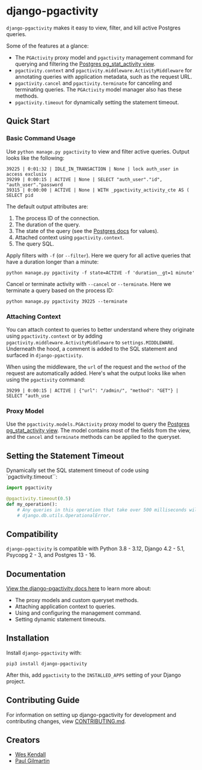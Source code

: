 # django-pgactivity

`django-pgactivity` makes it easy to view, filter, and kill active Postgres queries.

Some of the features at a glance:

* The `PGActivity` proxy model and `pgactivity` management command for querying and filtering the [Postgres pg_stat_activity view](https://www.postgresql.org/docs/current/monitoring-stats.html#MONITORING-PG-STAT-ACTIVITY-VIEW).
* `pgactivity.context` and `pgactivity.middleware.ActivityMiddleware` for annotating queries with application metadata, such as the request URL.
* `pgactivity.cancel` and `pgactivity.terminate` for canceling and terminating queries. The `PGActivity` model manager also has these methods.
* `pgactivity.timeout` for dynamically setting the statement timeout.

## Quick Start

### Basic Command Usage

Use `python manage.py pgactivity` to view and filter active queries. Output looks like the following:

    39225 | 0:01:32 | IDLE_IN_TRANSACTION | None | lock auth_user in access exclusiv
    39299 | 0:00:15 | ACTIVE | None | SELECT "auth_user"."id", "auth_user"."password
    39315 | 0:00:00 | ACTIVE | None | WITH _pgactivity_activity_cte AS ( SELECT pid

The default output attributes are:

1. The process ID of the connection.
2. The duration of the query.
3. The state of the query (see the [Postgres docs](https://www.postgresql.org/docs/current/monitoring-stats.html#MONITORING-PG-STAT-ACTIVITY-VIEW) for values).
4. Attached context using `pgactivity.context`.
5. The query SQL.

Apply filters with `-f` (or `--filter`). Here we query for all active queries that have a duration longer than a minute:

    python manage.py pgactivity -f state=ACTIVE -f 'duration__gt=1 minute'

Cancel or terminate activity with `--cancel` or `--terminate`. Here we terminate a query based on the process ID:

    python manage.py pgactivity 39225 --terminate

### Attaching Context

You can attach context to queries to better understand where they originate using `pgactivity.context` or by adding `pgactivity.middleware.ActivityMiddleware` to `settings.MIDDLEWARE`. Underneath the hood, a comment is added to the SQL statement and surfaced in `django-pgactivity`.

When using the middleware, the `url` of the request and the `method` of the request are automatically added. Here's what the output looks like when using the `pgactivity` command:

    39299 | 0:00:15 | ACTIVE | {"url": "/admin/", "method": "GET"} | SELECT "auth_use

### Proxy Model

Use the `pgactivity.models.PGActivity` proxy model to query the [Postgres pg_stat_activity view](https://www.postgresql.org/docs/current/monitoring-stats.html#MONITORING-PG-STAT-ACTIVITY-VIEW). The model contains most of the fields from the view, and the `cancel` and `terminate` methods can be applied to the queryset.

## Setting the Statement Timeout

Dynamically set the SQL statement timeout of code using `pgactivity.timeout``:

```python
import pgactivity

@pgactivity.timeout(0.5)
def my_operation():
    # Any queries in this operation that take over 500 milliseconds will throw
    # django.db.utils.OperationalError.
```

## Compatibility

`django-pgactivity` is compatible with Python 3.8 - 3.12, Django 4.2 - 5.1, Psycopg 2 - 3, and Postgres 13 - 16.

## Documentation

[View the django-pgactivity docs here](https://django-pgactivity.readthedocs.io) to learn more about:

* The proxy models and custom queryset methods.
* Attaching application context to queries.
* Using and configuring the management command.
* Setting dynamic statement timeouts.

## Installation

Install `django-pgactivity` with:

    pip3 install django-pgactivity
After this, add `pgactivity` to the `INSTALLED_APPS` setting of your Django project.

## Contributing Guide

For information on setting up django-pgactivity for development and contributing changes, view [CONTRIBUTING.md](CONTRIBUTING.md).

## Creators

- [Wes Kendall](https://github.com/wesleykendall)
- [Paul Gilmartin](https://github.com/PaulGilmartin)
